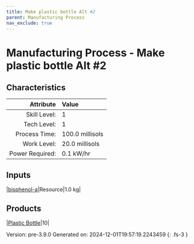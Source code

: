 ```yaml
---
title: Make plastic bottle Alt #2
parent: Manufacturing Process
nav_exclude: true
---
```

# Manufacturing Process - Make plastic bottle Alt #2


## Characteristics

| Attribute      | Value |
|--------:|:------|
|Skill Level:|1|
|Tech Level:|1|
|Process Time:|100.0 millisols|
|Work Level:|20.0 millisols|
|Power Required:|0.1 kW/hr|

## Inputs

|[bisphenol-a](../resource/bisphenol-a.html)|Resource|1.0 kg|

## Products

|[Plastic Bottle](../part/plastic-bottle.html)|10|


Version: pre-3.9.0 Generated on: 2024-12-01T19:57:19.2243459
{: .fs-3 }

